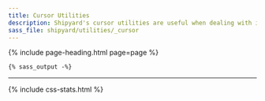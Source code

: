 ```yaml
---
title: Cursor Utilities
description: Shipyard's cursor utilities are useful when dealing with interactive content.
sass_file: shipyard/utilities/_cursor
---
```


{% include page-heading.html page=page %}

```css
{% sass_output -%}
```

---

{% include css-stats.html %}
